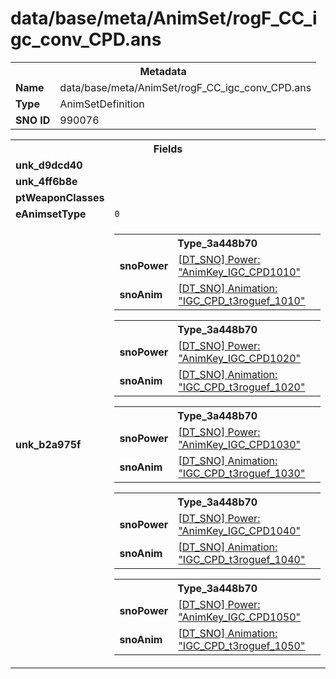 <h1>data/base/meta/AnimSet/rogF_CC_igc_conv_CPD.ans</h1><table><tr><th colspan="100%">Metadata</th></tr><tr><td><b>Name</b></td><td>data/base/meta/AnimSet/rogF_CC_igc_conv_CPD.ans</td></tr><tr><td><b>Type</b></td><td>AnimSetDefinition</td></tr><tr><td><b>SNO ID</b></td><td>990076</td></tr></table>

<table><tr><th colspan="100%">Fields</th></tr><tr><td><b>unk_d9dcd40</b></td><td></td></tr><tr><td><b>unk_4ff6b8e</b></td><td></td></tr><tr><td><b>ptWeaponClasses</b></td><td></td></tr><tr><td><b>eAnimsetType</b></td><td><code>0</code></td></tr><tr><td><b>unk_b2a975f</b></td><td><table><tr><th colspan="100%">Type_3a448b70</th></tr><tr><td><b>snoPower</b></td><td><a href="..\Power\AnimKey_IGC_CPD1010.pow.md">[DT_SNO] Power: "AnimKey_IGC_CPD1010"</a></td></tr><tr><td><b>snoAnim</b></td><td><a href="..\Anim\IGC_CPD_t3roguef_1010.ani.md">[DT_SNO] Animation: "IGC_CPD_t3roguef_1010"</a></td></tr></table>


<table><tr><th colspan="100%">Type_3a448b70</th></tr><tr><td><b>snoPower</b></td><td><a href="..\Power\AnimKey_IGC_CPD1020.pow.md">[DT_SNO] Power: "AnimKey_IGC_CPD1020"</a></td></tr><tr><td><b>snoAnim</b></td><td><a href="..\Anim\IGC_CPD_t3roguef_1020.ani.md">[DT_SNO] Animation: "IGC_CPD_t3roguef_1020"</a></td></tr></table>


<table><tr><th colspan="100%">Type_3a448b70</th></tr><tr><td><b>snoPower</b></td><td><a href="..\Power\AnimKey_IGC_CPD1030.pow.md">[DT_SNO] Power: "AnimKey_IGC_CPD1030"</a></td></tr><tr><td><b>snoAnim</b></td><td><a href="..\Anim\IGC_CPD_t3roguef_1030.ani.md">[DT_SNO] Animation: "IGC_CPD_t3roguef_1030"</a></td></tr></table>


<table><tr><th colspan="100%">Type_3a448b70</th></tr><tr><td><b>snoPower</b></td><td><a href="..\Power\AnimKey_IGC_CPD1040.pow.md">[DT_SNO] Power: "AnimKey_IGC_CPD1040"</a></td></tr><tr><td><b>snoAnim</b></td><td><a href="..\Anim\IGC_CPD_t3roguef_1040.ani.md">[DT_SNO] Animation: "IGC_CPD_t3roguef_1040"</a></td></tr></table>


<table><tr><th colspan="100%">Type_3a448b70</th></tr><tr><td><b>snoPower</b></td><td><a href="..\Power\AnimKey_IGC_CPD1050.pow.md">[DT_SNO] Power: "AnimKey_IGC_CPD1050"</a></td></tr><tr><td><b>snoAnim</b></td><td><a href="..\Anim\IGC_CPD_t3roguef_1050.ani.md">[DT_SNO] Animation: "IGC_CPD_t3roguef_1050"</a></td></tr></table>


</td></tr></table>

